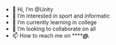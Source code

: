 - 👋 Hi, I’m @Unity
- 👀 I’m interested in sport and informatic
- 🌱 I’m currently learning in college
- 💞️ I’m looking to collaborate on all
- 📫 How to reach me on *************@******.***

<!---
Unitybilal/Unitybilal is a ✨ special ✨ repository because its `README.md` (this file) appears on your GitHub profile.
You can click the Preview link to take a look at your changes.
--->
